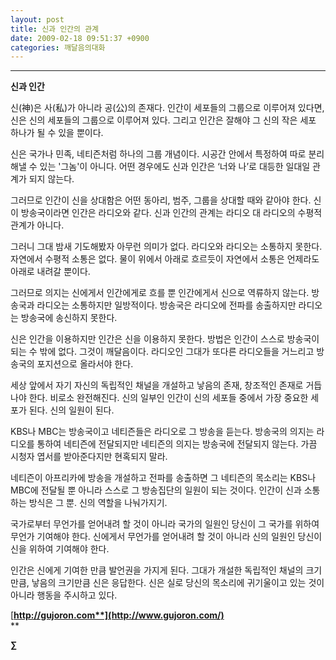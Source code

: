 ```yaml
---
layout: post
title: 신과 인간의 관계
date: 2009-02-18 09:51:37 +0900
categories: 깨달음의대화
---
```

****

**신과 인간**

신(神)은 사(私)가 아니라 공(公)의 존재다. 인간이 세포들의 그룹으로 이루어져 있다면, 신은 신의 세포들의 그룹으로 이루어져 있다. 그리고 인간은 잘해야 그 신의 작은 세포 하나가 될 수 있을 뿐이다. 

신은 국가나 민족, 네티즌처럼 하나의 그룹 개념이다. 시공간 안에서 특정하여 따로 분리해낼 수 있는 '그놈'이 아니다. 어떤 경우에도 신과 인간은 ‘너와 나’로 대등한 일대일 관계가 되지 않는다. 

그러므로 인간이 신을 상대함은 어떤 동아리, 범주, 그룹을 상대할 때와 같아야 한다. 신이 방송국이라면 인간은 라디오와 같다. 신과 인간의 관계는 라디오 대 라디오의 수평적 관계가 아니다. 

그러니 그대 밤새 기도해봤자 아무런 의미가 없다. 라디오와 라디오는 소통하지 못한다. 자연에서 수평적 소통은 없다. 물이 위에서 아래로 흐르듯이 자연에서 소통은 언제라도 아래로 내려갈 뿐이다. 

그러므로 의지는 신에게서 인간에게로 흐를 뿐 인간에게서 신으로 역류하지 않는다. 방송국과 라디오는 소통하지만 일방적이다. 방송국은 라디오에 전파를 송출하지만 라디오는 방송국에 송신하지 못한다.

신은 인간을 이용하지만 인간은 신을 이용하지 못한다. 방법은 인간이 스스로 방송국이 되는 수 밖에 없다. 그것이 깨달음이다. 라디오인 그대가 또다른 라디오들을 거느리고 방송국의 포지션으로 올라서야 한다. 

세상 앞에서 자기 자신의 독립적인 채널을 개설하고 낳음의 존재, 창조적인 존재로 거듭나야 한다. 비로소 완전해진다. 신의 일부인 인간이 신의 세포들 중에서 가장 중요한 세포가 된다. 신의 일원이 된다.

KBS나 MBC는 방송국이고 네티즌들은 라디오로 그 방송을 듣는다. 방송국의 의지는 라디오를 통하여 네티즌에 전달되지만 네티즌의 의지는 방송국에 전달되지 않는다. 가끔 시청자 엽서를 받아준다지만 현혹되지 말라.

네티즌이 아프리카에 방송을 개설하고 전파를 송출하면 그 네티즌의 목소리는 KBS나 MBC에 전달될 뿐 아니라 스스로 그 방송집단의 일원이 되는 것이다. 인간이 신과 소통하는 방식은 그 뿐. 신의 역할을 나눠가지기.

국가로부터 무언가를 얻어내려 할 것이 아니라 국가의 일원인 당신이 그 국가를 위하여 무언가 기여해야 한다. 신에게서 무언가를 얻어내려 할 것이 아니라 신의 일원인 당신이 신을 위하여 기여해야 한다. 

인간은 신에게 기여한 만큼 발언권을 가지게 된다. 그대가 개설한 독립적인 채널의 크기만큼, 낳음의 크기만큼 신은 응답한다. 신은 실로 당신의 목소리에 귀기울이고 있는 것이 아니라 행동을 주시하고 있다.

[**http://gujoron.com**](http://www.gujoron.com/)**  
** 

**∑**